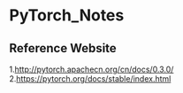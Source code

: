 # PyTorch_Notes
## Reference Website
  1.http://pytorch.apachecn.org/cn/docs/0.3.0/
  2.https://pytorch.org/docs/stable/index.html